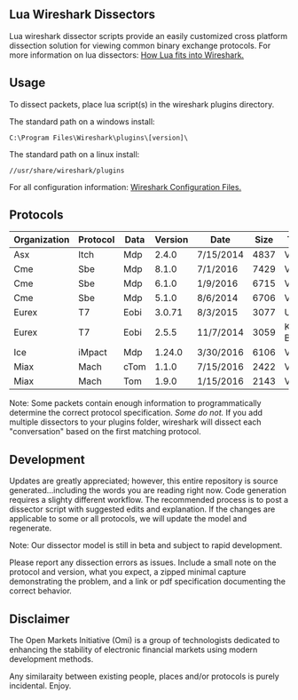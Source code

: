 ## Lua Wireshark Dissectors

Lua wireshark dissector scripts provide an easily customized cross platform dissection solution for viewing common binary exchange protocols. For more information on lua dissectors: [How Lua fits into Wireshark.](https://wiki.wireshark.org/Lua#How_Lua_fits_into_Wireshark "Wireshark's Lua Documentation")

## Usage

To dissect packets, place lua script(s) in the wireshark plugins directory.

The standard path on a windows install:

```
C:\Program Files\Wireshark\plugins\[version]\
```
The standard path on a linux install:

```
//usr/share/wireshark/plugins
```
For all configuration information: [Wireshark Configuration Files.](https://www.wireshark.org/docs/wsug_html_chunked/ChAppFilesConfigurationSection.html "Wireshark Files Configuration Documentation")
## Protocols

|Organization | Protocol | Data | Version | Date | Size | Testing|
|--- | --- | --- | --- | --- | --- | ---|
|Asx | Itch | Mdp | 2.4.0 | 7/15/2014 | 4837 | Verified|
|Cme | Sbe | Mdp | 8.1.0 | 7/1/2016 | 7429 | Verified|
|Cme | Sbe | Mdp | 6.1.0 | 1/9/2016 | 6715 | Verified|
|Cme | Sbe | Mdp | 5.1.0 | 8/6/2014 | 6706 | Verified|
|Eurex | T7 | Eobi | 3.0.71 | 8/3/2015 | 3077 | Untested|
|Eurex | T7 | Eobi | 2.5.5 | 11/7/2014 | 3059 | Known Bug|
|Ice | iMpact | Mdp | 1.24.0 | 3/30/2016 | 6106 | Verified|
|Miax | Mach | cTom | 1.1.0 | 7/15/2016 | 2422 | Verified|
|Miax | Mach | Tom | 1.9.0 | 1/15/2016 | 2143 | Verified|

Note: Some packets contain enough information to programmatically determine the correct protocol specification.  *Some do not.*  If you add multiple dissectors to your plugins folder, wireshark will dissect each "conversation" based on the first matching protocol.

## Development

Updates are greatly appreciated; however, this entire repository is source generated...including the words you are reading right now. Code generation requires a slighty different workflow.  The recommended process is to post a dissector script with suggested edits and explanation.  If the changes are applicable to some or all protocols, we will update the model and regenerate.

Note: Our dissector model is still in beta and subject to rapid development.

Please report any dissection errors as issues.  Include a small note on the protocol and version, what you expect, a zipped minimal capture demonstrating the problem, and a link or pdf specification documenting the correct behavior. 

## Disclaimer

The Open Markets Initiative (Omi) is a group of technologists dedicated to enhancing the stability of electronic financial markets using modern development methods.

Any similaraity between existing people, places and/or protocols is purely incidental. Enjoy.

